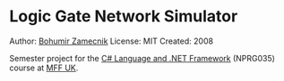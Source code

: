 # Logic Gate Network Simulator

Author: [Bohumir Zamecnik](http://zamecnik.me)
License: MIT
Created: 2008

Semester project for the [C# Language and .NET Framework](http://is.cuni.cz/studium/eng/predmety/index.php?do=predmet&kod=NPRG035) (NPRG035) course at [MFF UK](http://www.mff.cuni.cz/).

